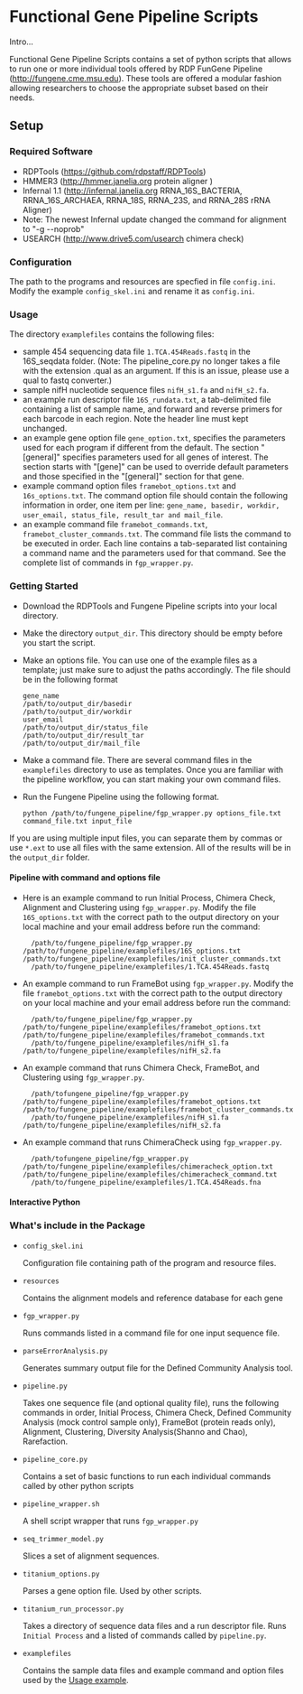 # Functional Gene Pipeline Scripts

Intro...

Functional Gene Pipeline Scripts contains a set of python scripts that allows to run one or more 
individual tools offered by RDP FunGene Pipeline (http://fungene.cme.msu.edu). These tools are offered a modular fashion 
allowing researchers to choose the appropriate subset based on their needs.

## Setup

### Required Software
* RDPTools (https://github.com/rdpstaff/RDPTools)
* HMMER3 (http://hmmer.janelia.org protein aligner )	
* Infernal 1.1 (http://infernal.janelia.org RRNA_16S_BACTERIA, RRNA_16S_ARCHAEA, RRNA_18S, RRNA_23S, and RRNA_28S rRNA Aligner)	
* Note: The newest Infernal update changed the command for alignment to "-g --noprob"
* USEARCH (http://www.drive5.com/usearch chimera check)
	
### Configuration

The path to the programs and resources are specfied in file `config.ini`. Modify the example `config_skel.ini` and rename it as `config.ini`.

<a name="Usage"></a>
### Usage
The directory `examplefiles` contains the following files:

* sample 454 sequencing data file `1.TCA.454Reads.fastq` in the 16S_seqdata folder. (Note: The pipeline_core.py no longer takes a file with the extension .qual as an argument.
If this is an issue, please use a qual to fastq converter.)
* sample nifH nucleotide sequence files `nifH_s1.fa` and `nifH_s2.fa`. 
* an example run descriptor file `16S_rundata.txt`, a tab-delimited file containing a list of sample name, and forward and reverse primers 
for each barcode in each region. Note the header line must kept unchanged. 
* an example gene option file `gene_option.txt`, specifies the parameters used for each program if different from the default. 
The section "[general]" specifies parameters used for all genes of interest. 
The section starts with "[gene]" can be used to override default parameters and those specified in the "[general]" section for that gene. 
* example command option files `framebot_options.txt` and `16s_options.txt`. The command option file should contain the following information in order, one item per line:
`gene_name, basedir, workdir, user_email, status_file, result_tar and mail_file`.
* an example command file `framebot_commands.txt`, `framebot_cluster_commands.txt`. The command file lists the command to be executed in order. 
Each line contains a tab-separated list containing a command name and the parameters used for that command. 
See the complete list of commands in `fgp_wrapper.py`.

### Getting Started

* Download the RDPTools and Fungene Pipeline scripts into your local directory.
* Make the directory `output_dir`. This directory should be empty before you start the script.
* Make an options file. You can use one of the example files as a template; just make sure to adjust the paths accordingly. The file should be in the following format

    ```
    gene_name
    /path/to/output_dir/basedir
    /path/to/output_dir/workdir
    user_email
    /path/to/output_dir/status_file
    /path/to/output_dir/result_tar
    /path/to/output_dir/mail_file
    ```

* Make a command file. There are several command files in the `examplefiles` directory to use as templates. Once you are familiar with the pipeline workflow, you can start making your own command files.
* Run the Fungene Pipeline using the following format.

    ```python /path/to/fungene_pipeline/fgp_wrapper.py options_file.txt command_file.txt input_file```

If you are using multiple input files, you can separate them by commas or use `*.ext` to use all files with the same extension. All of the results will be in the `output_dir` folder.

#### Pipeline with command and options file

* Here is an example command to run Initial Process, Chimera Check, Alignment and Clustering using `fgp_wrapper.py`. 
Modify the file `16S_options.txt` with the correct path to the output directory on your local machine and your email address before run the command:
	
		/path/to/fungene_pipeline/fgp_wrapper.py /path/to/fungene_pipeline/examplefiles/16S_options.txt /path/to/fungene_pipeline/examplefiles/init_cluster_commands.txt 
		/path/to/fungene_pipeline/examplefiles/1.TCA.454Reads.fastq
	
* An example command to run FrameBot using `fgp_wrapper.py`. Modify the file `framebot_options.txt` with the correct path 
to the output directory on your local machine and your email address before run the command:

		/path/to/fungene_pipeline/fgp_wrapper.py /path/to/fungene_pipeline/examplefiles/framebot_options.txt /path/to/fungene_pipeline/examplefiles/framebot_commands.txt  
		/path/to/fungene_pipeline/examplefiles/nifH_s1.fa  /path/to/fungene_pipeline/examplefiles/nifH_s2.fa 

* An example command that runs Chimera Check, FrameBot, and Clustering using `fgp_wrapper.py`. 

		/path/tofungene_pipeline/fgp_wrapper.py /path/to/fungene_pipeline/examplefiles/framebot_options.txt /path/to/fungene_pipeline/examplefiles/framebot_cluster_commands.txt 
		/path/to/fungene_pipeline/examplefiles/nifH_s1.fa /path/to/fungene_pipeline/examplefiles/nifH_s2.fa

* An example command that runs ChimeraCheck using `fgp_wrapper.py`. 

		/path/tofungene_pipeline/fgp_wrapper.py /path/to/fungene_pipeline/examplefiles/chimeracheck_option.txt /path/to/fungene_pipeline/examplefiles/chimeracheck_command.txt 
		/path/to/fungene_pipeline/examplefiles/1.TCA.454Reads.fna


#### Interactive Python



### What's include in the Package
* `config_skel.ini`

	Configuration file containing path of the program and resource files.
* `resources`

	Contains the alignment models and reference database for each gene
* `fgp_wrapper.py`

	Runs commands listed in a command file for one input sequence file.
* `parseErrorAnalysis.py`

	Generates summary output file for the Defined Community Analysis tool.
<a name="pipeline_py"></a>	
* `pipeline.py`

	Takes one sequence file (and optional quality file), runs the following commands in order, Initial Process, Chimera Check, 
	Defined Community Analysis (mock control sample only), FrameBot (protein reads only), Alignment, Clustering, 
	Diversity Analysis(Shanno and Chao), Rarefaction. 

* `pipeline_core.py`

	Contains a set of basic functions to run each individual commands called by other python scripts
	
* `pipeline_wrapper.sh`

	A shell script wrapper that runs `fgp_wrapper.py`
* `seq_trimmer_model.py`

	Slices a set of alignment sequences.
	
* `titanium_options.py`
	
	Parses a gene option file. Used by other scripts.
* `titanium_run_processor.py`

	Takes a directory of sequence data files and a run descriptor file. Runs `Initial Process` and a listed of commands called by `pipeline.py`.
* `examplefiles`

	Contains the sample data files and example command and option files used by the [Usage example](#Usage).	


